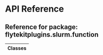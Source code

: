 # API Reference

## Reference for package: flytekitplugins.slurm.function

| Classes  |
| :------------- |
